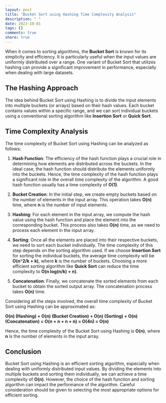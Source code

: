 ```yaml
---
layout: post
title: "Bucket Sort using Hashing Time Complexity Analysis"
description: " "
date: 2023-10-01
tags: []
comments: true
share: true
---
```


When it comes to sorting algorithms, the **Bucket Sort** is known for its simplicity and efficiency. It is particularly useful when the input values are uniformly distributed over a range. One variant of Bucket Sort that utilizes hashing can provide a significant improvement in performance, especially when dealing with large datasets.

## The Hashing Approach

The idea behind Bucket Sort using Hashing is to divide the input elements into multiple buckets (or arrays) based on their hash values. Each bucket contains values within a specific range, and we can sort individual buckets using a conventional sorting algorithm like **Insertion Sort** or **Quick Sort**.

## Time Complexity Analysis

The time complexity of Bucket Sort using Hashing can be analyzed as follows:

1. **Hash Function**: The efficiency of the hash function plays a crucial role in determining how elements are distributed across the buckets. In the ideal case, the hash function should distribute the elements uniformly into the buckets. Hence, the time complexity of the hash function plays a significant role in the overall time complexity of the algorithm. A good hash function usually has a time complexity of **O(1)**.

2. **Bucket Creation**: In the initial step, we create empty buckets based on the number of elements in the input array. This operation takes **O(n)** time, where **n** is the number of input elements.

3. **Hashing**: For each element in the input array, we compute the hash value using the hash function and place the element into the corresponding bucket. This process also takes **O(n)** time, as we need to process each element in the input array.

4. **Sorting**: Once all the elements are placed into their respective buckets, we need to sort each bucket individually. The time complexity of this step depends on the sorting algorithm used. If we choose **Insertion Sort** for sorting the individual buckets, the average time complexity will be **O(n^2/k + k)**, where **k** is the number of buckets. Choosing a more efficient sorting algorithm like **Quick Sort** can reduce the time complexity to **O(n log(n/k) + n)**.

5. **Concatenation**: Finally, we concatenate the sorted elements from each bucket to obtain the sorted output array. The concatenation process takes **O(n)** time.

Considering all the steps involved, the overall time complexity of Bucket Sort using Hashing can be approximated as:

**O(n) (Hashing) + O(n) (Bucket Creation) + O(n) (Sorting) + O(n) (Concatenation) = O(n + n + n + n) = O(4n) = O(n)**

Hence, the time complexity of the Bucket Sort using Hashing is **O(n)**, where **n** is the number of elements in the input array.

## Conclusion

Bucket Sort using Hashing is an efficient sorting algorithm, especially when dealing with uniformly distributed input values. By dividing the elements into multiple buckets and sorting them individually, we can achieve a time complexity of **O(n)**. However, the choice of the hash function and sorting algorithm can impact the performance of the algorithm. Careful consideration should be given to selecting the most appropriate options for efficient sorting.